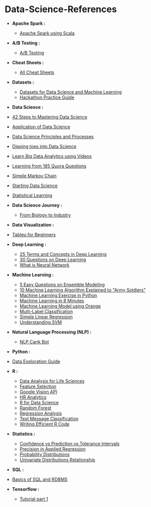 # Data-Science-References

* __Apache Spark :__
  * [Apache Spark using Scala](https://www.analyticsvidhya.com/blog/2017/01/scala/)
  
* __A/B Testing :__
  * [A/B Testing](https://www.facebook.com/techinasiaID/videos/1633276160058453/)
  
* __Cheat Sheets :__
  * [All Cheat Sheets](http://www.kdnuggets.com/2017/09/essential-data-science-machine-learning-deep-learning-cheat-sheets.html)

* __Datasets :__
  * [Datasets for Data Science and Machine Learning](https://elitedatascience.com/datasets)
  * [Hackathon Practice Guide](https://www.analyticsvidhya.com/blog/2015/06/hackathon-practice-guide-analytics-vidhya/)

* __Data Science :__
 * [42 Steps to Mastering Data Science](http://www.kdnuggets.com/2017/08/42-steps-mastering-data-science.html)
 * [Application of Data Science](https://www.analyticsvidhya.com/blog/2015/09/applications-data-science/)
 * [Data Science Principles and Processes](https://www.techinasia.com/talk/data-science-simplified-principles-processes)
 * [Dipping toes into Data Science](https://www.techinasia.com/talk/dipping-toes-data-science)
 * [Learn Big Data Analytics using Videos](https://www.analyticsvidhya.com/blog/2015/07/big-data-analytics-youtube-ted-resources/)
 * [Learning from 185 Quora Questions](https://unsupervisedmethods.com/learning-machine-learning-and-nlp-from-185-quora-questions-cebe42e47da8)
 * [Simple Markov Chain](https://www.analyticsvidhya.com/blog/2014/07/solve-business-case-simple-markov-chain/)
 * [Starting Data Science](https://www.techinasia.com/talk/start-data-science)
 * [Statistical Learning](https://www.techinasia.com/talk/data-science-simplified-statistical-learning)
  
* __Data Science Journey :__
  * [From Biology to Industry](https://www.r-bloggers.com/from-biology-to-industry-a-bloggers-journey-to-data-science/)
  
* __Data Visualization :__
 * [Tableu for Beginners](https://www.analyticsvidhya.com/blog/2017/07/data-visualisation-made-easy/)
  
* __Deep Learning :__
  * [25 Terms and Concepts in Deep Learning](https://www.analyticsvidhya.com/blog/2017/05/25-must-know-terms-concepts-for-beginners-in-deep-learning/)
  * [30 Questions on Deep Learning](https://www.analyticsvidhya.com/blog/2017/08/skilltest-deep-learning/)
  * [What is Neural Network](http://www.datascribble.com/blog/deep-learning/deep-learning-tensorflow-series-part-1-neural-network/)
  
* __Machine Learning :__
  * [5 Easy Questions on Ensemble Modeling](https://www.analyticsvidhya.com/blog/2015/09/questions-ensemble-modeling/)
  * [10 Machine Learning Algorithm Explained to "Army Soldiers"](https://www.analyticsvidhya.com/blog/2015/12/10-machine-learning-algorithms-explained-army-soldier/)
  * [Machine Learning Exercise in Python](http://www.kdnuggets.com/2017/07/machine-learning-exercises-python-introductory-tutorial-series.html)
  * [Machine Learning in 8 Minutes](https://www.techinasia.com/talk/8-machine-learning-8-minutes)
  * [Machine Learning Model using Orange](https://www.analyticsvidhya.com/blog/2017/09/building-machine-learning-model-fun-using-orange/)
  * [Multi-Label Classification](https://www.analyticsvidhya.com/blog/2017/08/introduction-to-multi-label-classification/)
  * [Simple Linear Regression](https://www.techinasia.com/talk/data-science-simplified-linear-regression-models)
  * [Understanding SVM](https://www.analyticsvidhya.com/blog/2017/09/understaing-support-vector-machine-example-code/)
  
* __Natural Language Processing (NLP) :__
  * [NLP Carik Bot](https://medium.com/@luridarmawan/natural-language-processing-nlp-sederhana-dari-carik-bot-78952b618695)

* __Python :__
 * [Data Exploration Guide](https://www.analyticsvidhya.com/blog/2015/04/comprehensive-guide-data-exploration-sas-using-python-numpy-scipy-matplotlib-pandas/)
 
* __R :__
  * [Data Analysis for Life Sciences](https://www.r-bloggers.com/data-analysis-for-life-sciences/)
  * [Feature Selection](https://www.analyticsvidhya.com/blog/2016/03/select-important-variables-boruta-package/)
  * [Google Vision API](https://www.r-bloggers.com/google-vision-api-in-r-rooglevision/)
  * [HR Analytics](https://www.r-bloggers.com/hr-analytics-using-machine-learning-to-predict-employee-turnover/)
  * [R for Data Science](http://r4ds.had.co.nz/)
  * [Random Forest](https://www.r-bloggers.com/random-forests-in-r/)
  * [Regression Analysis](https://www.r-bloggers.com/regression-analysis-what-you-shouldve-been-taught-but-werent-and-were-taught-but-shouldnt-have-been/)
  * [Text Message Classification](https://www.r-bloggers.com/text-message-classification/)
  * [Writing Efficient R Code](https://www.r-bloggers.com/new-r-course-writing-efficient-r-code/)

* __Statistics :__
  * [Confidence vs Prediction vs Tolerance Intervals](http://statisticsbyjim.com/hypothesis-testing/confidence-prediction-tolerance-intervals/)
  * [Precision in Applied Regression](http://statisticsbyjim.com/regression/prediction-precision-applied-regression/)
  * [Probability Distributions](https://www.analyticsvidhya.com/blog/2017/09/6-probability-distributions-data-science/)
  * [Univariate Distributions Relationship](http://www.math.wm.edu/~leemis/chart/UDR/UDR.html)
  
* __SQL :__
 * [Basics of SQL and RDBMS](https://www.analyticsvidhya.com/blog/2015/03/basics-sql-rdbms/)
  
* __Tensorflow :__
  * [Tutorial part 1](https://machinelearningblogs.com/2017/09/07/tensorflow-tutorial-part-1-introduction/)
